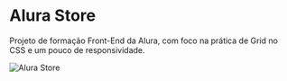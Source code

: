 # Alura Store

Projeto de formação Front-End da Alura, com foco na prática de Grid no CSS e um pouco de responsividade.



![Alura Store](https://user-images.githubusercontent.com/95857175/200177279-fe8777c8-8d7e-4abd-a182-9049263caf3f.png#vitrinedev)



